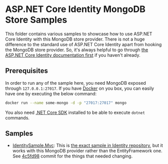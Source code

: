 # ASP.NET Core Identity MongoDB Store Samples

This folder contains various samples to showcase how to use ASP.NET Core Identity with this MongoDB store provider.
There is not a huge difference to the standard use of ASP.NET Core Identity apart from hooking the MongoDB store provider. 
So, it's always helpful to go through [the ASP.NET Core Identity documentation first](https://docs.asp.net/en/latest/security/authentication/identity.html) if you haven't already.

## Prerequisites

In order to run any of the sample here, you need MongoDB exposed through `127.0.0.1:27017`. If you have [Docker](https://www.docker.com/) on you box, you can easily have one by executing the below command:

```bash
docker run --name some-mongo -d -p "27017:27017" mongo
```

You also need [.NET Core SDK](https://www.microsoft.com/net/core) installed to be able to execute `dotnet` commands.

## Samples

 * [IdentitySample.Mvc](./IdentitySample.Mvc): This is [the exact sample in Identity repository](https://github.com/aspnet/Identity/tree/1.0.0/samples/IdentitySample.Mvc), but it works with this MongoDB provider rather than the EntityFramework one. See [4c5fd98](https://github.com/tugberkugurlu/AspNetCore.Identity.MongoDB/commit/4c5fd986e4b4b6b63b1ffd7dd543c3f7a36b1b84) commit for the things that needed changing.